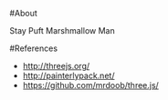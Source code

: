 #About

Stay Puft Marshmallow Man

#References

- http://threejs.org/
- http://painterlypack.net/
- https://github.com/mrdoob/three.js/
